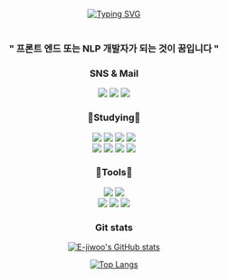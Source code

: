 <div align = "center">

[![Typing SVG](https://readme-typing-svg.demolab.com?font=Fira+Code&weight=580&size=40&pause=1000&color=0093FF&center=true&vCenter=true&width=900&lines=My+name+is+Leejiwoo;Front-end+developer;NLP+developer)](https://git.io/typing-svg)
<br>
<br>
<h3 align = "center" > " 프론트 엔드 또는 NLP 개발자가 되는 것이 꿈입니다 " </h3>
<h3 align = "center" >SNS & Mail</h3> 
<p align = "center" >
<a href="https://instagram.com/0.0_wji?igshid=MzNlNGNkZWQ4Mg=="><img src="https://img.shields.io/badge/0.0_wji-E4405F?style=flat-square&logo=Instagram&logoColor=white"></a>
<a href="https://instagram.com/sausage_woo?igshid=MzNlNGNkZWQ4Mg=="><img src="https://img.shields.io/badge/sausage_woo-E4405F?style=flat-square&logo=Instagram&logoColor=white"></a>
<a href="mailto:livei0307@gmail.com"><img src="https://img.shields.io/badge/livei0307@gmail.com-EA4335?style=flat-square&logo=Gmail&logoColor=white"></a>
</p>

<h3 align = "center" >📖Studying📖</h3> 
<p align = "center" >
<img src="https://img.shields.io/badge/HTML-E34F26?style=flat-square&logo=HTML5&logoColor=white">
<img src="https://img.shields.io/badge/CSS3-1572B6?style=flat-square&logo=CSS3&logoColor=white">
<img src="https://img.shields.io/badge/JavaScript-F7DF1E?style=flat-square&logo=JavaScript&logoColor=white">
<img src="https://img.shields.io/badge/C-A8B9CC?style=flat-square&logo=C&logoColor=white">
<br>
<img src="https://img.shields.io/badge/Python-3776AB?style=flat-square&logo=Python&logoColor=white">
<img src="https://img.shields.io/badge/Java-FB540B?style=flat-square&logo=Java&logoColor=white">
<img src="https://img.shields.io/badge/Spring-6DB33F?style=flat-square&logo=Spring&logoColor=white">
<img src="https://img.shields.io/badge/React-61DAFB?style=flat-square&logo=React&logoColor=white">
</p>

<h3 align = "center" >🔧Tools🔧</h3>
<p align = "center" >
<img src="https://img.shields.io/badge/Visual Studio Code-007ACC?style=flat-square&logo=VisualStudioCode&logoColor=white">
<img src="https://img.shields.io/badge/Jupyter notebook-F37626?style=flat-square&logo=Jupyter&logoColor=white">
<br>
<img src="https://img.shields.io/badge/Git-F05032?style=flat-square&logo=Git&logoColor=white">
<img src="https://img.shields.io/badge/Github-181717?style=flat-square&logo=GitHub&logoColor=white">
<img src="https://img.shields.io/badge/Intellij-000000?style=flat-square&logo=Intellij IDEA&logoColor=white">
</p>

<div align = "center" ><h3>Git stats</h3></div>

[![E-jiwoo's GitHub stats](https://github-readme-stats.vercel.app/api?username=E-jiwoo&theme=calm)](https://github.com/E-jiwoo/github-readme-stats)

[![Top Langs](https://github-readme-stats.vercel.app/api/top-langs/?username=E-jiwoo&layout=compact&theme=gruvbox)](https://github.com/E-jiwoo/github-readme-stats)
